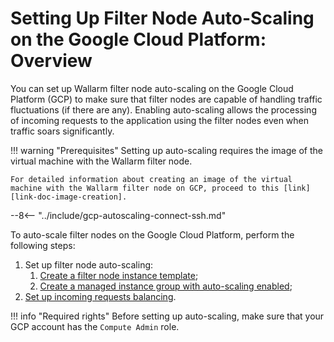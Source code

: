 [link-doc-image-creation]:              create-image.md
[link-doc-template-creation]:           creating-instance-template.md
[link-doc-managed-autoscaling-group]:   creating-autoscaling-group.md
[link-doc-lb-guide]:                    load-balancing-guide.md

#   Setting Up Filter Node Auto-Scaling on the Google Cloud Platform: Overview

You can set up Wallarm filter node auto-scaling on the Google Cloud Platform (GCP) to make sure that filter nodes are capable of handling traffic fluctuations (if there are any). Enabling auto-scaling allows the processing of incoming requests to the application using the filter nodes even when traffic soars significantly.

!!! warning "Prerequisites"
    Setting up auto-scaling requires the image of the virtual machine with the Wallarm filter node.
    
    For detailed information about creating an image of the virtual machine with the Wallarm filter node on GCP, proceed to this [link][link-doc-image-creation].

--8<-- "../include/gcp-autoscaling-connect-ssh.md"

To auto-scale filter nodes on the Google Cloud Platform, perform the following steps:
1.  Set up filter node auto-scaling:
    1.  [Create a filter node instance template][link-doc-template-creation];
    2.  [Create a managed instance group with auto-scaling enabled][link-doc-managed-autoscaling-group];
2.  [Set up incoming requests balancing][link-doc-lb-guide].

!!! info "Required rights"
    Before setting up auto-scaling, make sure that your GCP account has the `Compute Admin` role.